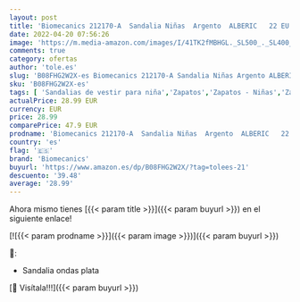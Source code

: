 ```yaml
---
layout: post
title: 'Biomecanics 212170-A  Sandalia Niñas  Argento  ALBERIC   22 EU'
date: 2022-04-20 07:56:26
image: 'https://m.media-amazon.com/images/I/41TK2fMBHGL._SL500_._SL400_.jpg'
comments: true
category: ofertas
author: 'tole.es'
slug: 'B08FHG2W2X-es Biomecanics 212170-A Sandalia Niñas Argento ALBERIC 22 EU'
sku: 'B08FHG2W2X-es'
tags: [ 'Sandalias de vestir para niña','Zapatos','Zapatos - Niñas','Zapatos y complementos','biomecanics','sandalia','🇪🇸', ]
actualPrice: 28.99 EUR
currency: EUR
price: 28.99
comparePrice: 47.9 EUR
prodname: 'Biomecanics 212170-A  Sandalia Niñas  Argento  ALBERIC   22 EU'
country: 'es'
flag: '🇪🇸'
brand: 'Biomecanics'
buyurl: 'https://www.amazon.es/dp/B08FHG2W2X/?tag=tolees-21'
descuento: '39.48'
average: '28.99'
---
```


Ahora mismo tienes [{{< param title >}}]({{< param buyurl >}}) en el siguiente enlace!

[![{{< param prodname >}}]({{< param image >}})]({{< param buyurl >}})

🔎:

- Sandalia ondas plata

[🛒 Visítala!!!]({{< param buyurl >}})
